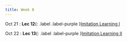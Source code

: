 ```yaml
---
title: Week 8
---
```


Oct 21
: **Lec 12**{: .label .label-purple }[Imitation Learning I](/CSCI5980-F24-DeepRob/slides/minn_deeprob_f24_14_imitation_learning_1.pdf)


Oct 22
: **Lec 13**{: .label .label-purple }[Imitation Learning II](rpm-lab/CSCI5980-F24-DeepRob/slides/minn_deeprob_f24_14_imitation_learning_2.pdf)
